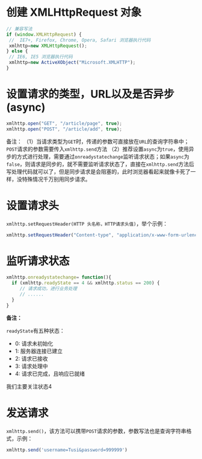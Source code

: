 # 创建 XMLHttpRequest 对象

```javascript
// 兼容写法
if (window.XMLHttpRequest) {
 //  IE7+, Firefox, Chrome, Opera, Safari 浏览器执行代码
 xmlhttp=new XMLHttpRequest();
} else {
 // IE6, IE5 浏览器执行代码
 xmlhttp=new ActiveXObject("Microsoft.XMLHTTP");
}
```

# 设置请求的类型，URL以及是否异步(async)

```javascript
xmlhttp.open("GET", "/article/page", true);
xmlhttp.open("POST", "/article/add", true);
```

备注：
（1）当请求类型为`GET`时，传递的参数可直接放在`URL`的查询字符串中；`POST`请求的参数需要传入`xmlhttp.send`方法
（2）推荐设置`async`为`true`，使用异步的方式进行处理，需要通过`onreadystatechange`监听请求状态；如果`async`为`false`，则请求是同步的，就不需要监听请求状态了，直接在`xmlhttp.send`方法后写处理代码就可以了，但是同步请求是会阻塞的，此时浏览器看起来就像卡死了一样，没特殊情况千万别用同步请求。

# 设置请求头

`xmlhttp.setRequestHeader(HTTP 头名称，HTTP请求头值)`，举个示例：

```javascript
xmlhttp.setRequestHeader("Content-type", "application/x-www-form-urlencoded");
```

# 监听请求状态

```javascript
xmlhttp.onreadystatechange= function(){
  if (xmlhttp.readyState == 4 && xmlhttp.status == 200) {
     // 请求成功，进行业务处理
     // ......
  }
}
```

**备注：**

`readyState`有五种状态：

- 0: 请求未初始化
- 1: 服务器连接已建立
- 2: 请求已接收
- 3: 请求处理中
- 4: 请求已完成，且响应已就绪

我们主要关注状态4

# 发送请求

`xmlhttp.send()`，该方法可以携带`POST`请求的参数，参数写法也是查询字符串格式，示例：

```javascript
xmlhttp.send('username=Tusi&password=999999')
```

<div id="gitalk-container"></div>
<link rel="stylesheet" href="https://cdn.jsdelivr.net/npm/gitalk@1/dist/gitalk.css">
<script src="https://cdn.jsdelivr.net/npm/gitalk@1/dist/gitalk.min.js"></script>
<script>
var gitalk = new Gitalk({
    clientID: "c17498a9a9fa6e17b36a",
    clientSecret: "556df0480f8f48e142432f50273ea149cf206c07",
    repo: "FE-learning",
    owner: "cumt-robin",
    admin: ["cumt-robin"],
    id: decodeURIComponent(location.pathname)
});
gitalk.render("gitalk-container");
</script>
